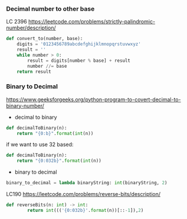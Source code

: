 ### Decimal number to other base
LC 2396 https://leetcode.com/problems/strictly-palindromic-number/description/
```python
def convert_to(number, base):
    digits = '0123456789abcdefghijklmnopqrstuvwxyz'
    result = ''
    while number > 0:
        result = digits[number % base] + result
        number //= base
    return result
```

### Binary to Decimal  
https://www.geeksforgeeks.org/python-program-to-covert-decimal-to-binary-number/  

- decimal to binary
```python
def decimalToBinary(n):
    return "{0:b}".format(int(n))
```
if we want to use 32 based:
```python
def decimalToBinary(n):
    return "{0:032b}".format(int(n))
```

- binary to decimal
```python
binary_to_decimal = lambda binaryString: int(binaryString, 2)
```

LC190 https://leetcode.com/problems/reverse-bits/description/  
```python
def reverseBits(n: int) -> int:
        return int((('{0:032b}'.format(n))[::-1]),2)
```